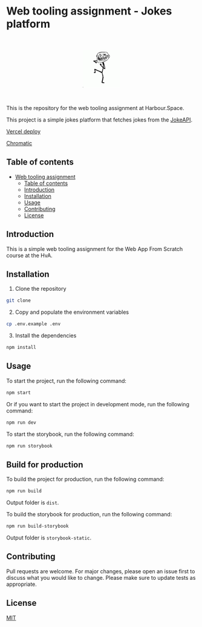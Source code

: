 # Web tooling assignment - Jokes platform

<div style="display: flex; justify-content: center; padding: 32px">
    <img
        src="./media/troll-face.png"
        alt="Troll face"
        width="100"
        height="100"
    />
</div>

This is the repository for the web tooling assignment at Harbour.Space.

This project is a simple jokes platform that fetches jokes from the [JokeAPI](https://sv443.net/jokeapi/v2/#filtering).

[Vercel deploy](https://web-tooling-homeworks.vercel.app/)

[Chromatic](https://main--65cb2fb2416e0358fb454ba1.chromatic.com//)

## Table of contents

-   [Web tooling assignment](#web-tooling-assignment)
    -   [Table of contents](#table-of-contents)
    -   [Introduction](#introduction)
    -   [Installation](#installation)
    -   [Usage](#usage)
    -   [Contributing](#contributing)
    -   [License](#license)

## Introduction

This is a simple web tooling assignment for the Web App From Scratch course at the HvA.

## Installation

1. Clone the repository

```bash
git clone
```

2. Copy and populate the environment variables

```bash
cp .env.example .env
```

3. Install the dependencies

```bash
npm install
```

## Usage

To start the project, run the following command:

```bash
npm start
```

Or if you want to start the project in development mode, run the following command:

```bash
npm run dev
```

To start the storybook, run the following command:

```bash
npm run storybook
```

## Build for production

To build the project for production, run the following command:

```bash
npm run build
```

Output folder is `dist`.

To build the storybook for production, run the following command:

```bash
npm run build-storybook
```

Output folder is `storybook-static`.

## Contributing

Pull requests are welcome. For major changes, please open an issue first to discuss what you would like to change.
Please make sure to update tests as appropriate.

## License

[MIT](https://choosealicense.com/licenses/mit/)
